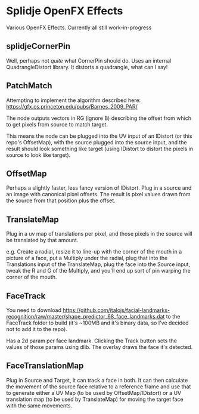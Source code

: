 # Splidje OpenFX Effects
Various OpenFX Effects. Currently all still work-in-progress

## splidjeCornerPin

Well, perhaps not _quite_ what CornerPin should do. Uses an internal QuadrangleDistort library. It distorts a quadrangle, what can I say!

## PatchMatch

Attempting to implement the algorithm described here:
https://gfx.cs.princeton.edu/pubs/Barnes_2009_PAR/

The node outputs vectors in RG (ignore B) describing the offset from which to get pixels from source to match target.

This means the node can be plugged into the UV input of an IDistort (or this repo's OffsetMap), with the source plugged into the source input, and the result should look something like target (using IDistort to distort the pixels in source to look like target).

## OffsetMap

Perhaps a slightly faster, less fancy version of IDistort. Plug in a source and an image with canonical pixel offsets. The result is pixel values drawn from the source from that position plus the offset.

## TranslateMap

Plug in a uv map of translations per pixel, and those pixels in the source will be translated by that amount.

e.g. Create a radial, resize it to line-up with the corner of the mouth in a picture of a face, put a Multiply under the radial, plug that into the Translations input of the TranslateMap, plug the face into the Source input, tweak the R and G of the Multiply, and you'll end up sort of pin warping the corner of the mouth.

## FaceTrack

You need to download https://github.com/italojs/facial-landmarks-recognition/raw/master/shape_predictor_68_face_landmarks.dat to the FaceTrack folder to build (it's ~100MB and it's binary data, so I've decided not to add it to the repo).

Has a 2d param per face landmark. Clicking the Track button sets the values of those params using dlib. The overlay draws the face it's detected.

## FaceTranslationMap

Plug in Source and Target, it can track a face in both. It can then calculate the movement of the source face relative to a reference frame and use that to generate either a UV Map (to be used by OffsetMap/IDistort) or a UV translation map (to be used by TranslateMap) for moving the target face with the same movements.
